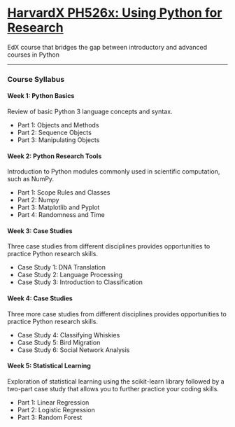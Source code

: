 # [HarvardX PH526x: Using Python for Research](https://www.edx.org/course/using-python-research-harvardx-ph526x-0)
EdX course that bridges the gap between introductory and advanced courses in Python

---

### Course Syllabus

#### Week 1: Python Basics
Review of basic Python 3 language concepts and syntax.
* Part 1: Objects and Methods
* Part 2: Sequence Objects
* Part 3: Manipulating Objects
 
#### Week 2: Python Research Tools
Introduction to Python modules commonly used in scientific computation, such as NumPy.
* Part 1: Scope Rules and Classes
* Part 2: Numpy
* Part 3: Matplotlib and Pyplot
* Part 4: Randomness and Time

#### Week 3: Case Studies
Three case studies from different disciplines provides opportunities to practice Python research skills.
* Case Study 1: DNA Translation
* Case Study 2: Language Processing
* Case Study 3: Introduction to Classification

#### Week 4: Case Studies
Three more case studies from different disciplines provides opportunities to practice Python research skills.
* Case Study 4: Classifying Whiskies
* Case Study 5: Bird Migration
* Case Study 6: Social Network Analysis

#### Week 5: Statistical Learning
Exploration of statistical learning using the scikit-learn library followed by a two-part case study that allows you to further practice your coding skills.
* Part 1: Linear Regression
* Part 2: Logistic Regression
* Part 3: Random Forest
